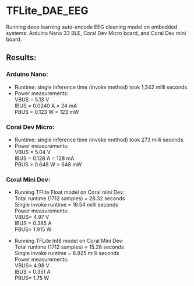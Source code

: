 # TFLite_DAE_EEG    

Running deep learning auto-encode EEG cleaning model on embedded systems: Arduino Nano 33 BLE, Coral Dev Micro board, and Coral Dev mini board.          

## Results:

### Arduino Nano: 
- Runtime: single inference time (invoke method) took 1,342 milli seconds.       
- Power measurements:      
VBUS = 5.13 V      
IBUS = 0.0240 A = 24 mA      
PBUS = 0.123 W = 123 mW   

### Coral Dev Micro: 
- Runtime: single inference time (invoke method) took 273 milli seconds.                 
- Power measurements:      
VBUS = 5.04 V      
IBUS = 0.128 A = 128 mA      
PBUS = 0.648 W = 648 mW   

### Coral Mini Dev:

- Running TFlite Float model on Coral mini Dev:       
Total runtime (1712 samples) = 28.32 seconds      
Single invoke runtime = 16.54 milli seconds       
Power measurements:     
VBUS= 4.97 V   
IBUS = 0.385 A  
PBUS= 1.915 W    

- Running TFLite Int8 model on Coral Mini Dev:     
Total runtime (1712 samples) = 15.28 seconds     
Single invoke runtime = 8.925 milli seconds            
Power measurements:     
VBUS= 4.98 V    
IBUS = 0.351 A    
PBUS=  1.75 W  

